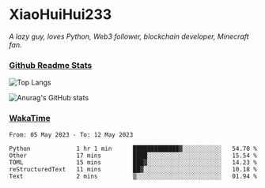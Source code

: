# XiaoHuiHui233

*A lazy guy, loves Python, Web3 follower, blockchain developer, Minecraft fan.*

### [Github Readme Stats](https://github.com/anuraghazra/github-readme-stats)

![Top Langs](https://github-readme-stats.vercel.app/api/top-langs/?username=XiaoHuiHui233&layout=compact&theme=github_dark)

![Anurag's GitHub stats](https://github-readme-stats.vercel.app/api?username=XiaoHuiHui233&show_icons=true&theme=github_dark)

### [WakaTime](https://wakatime.com)

<!--START_SECTION:waka-->

```text
From: 05 May 2023 - To: 12 May 2023

Python             1 hr 1 min      █████████████▓░░░░░░░░░░░   54.70 %
Other              17 mins         ████░░░░░░░░░░░░░░░░░░░░░   15.54 %
TOML               15 mins         ███▓░░░░░░░░░░░░░░░░░░░░░   14.23 %
reStructuredText   11 mins         ██▓░░░░░░░░░░░░░░░░░░░░░░   10.18 %
Text               2 mins          ▒░░░░░░░░░░░░░░░░░░░░░░░░   01.94 %
```

<!--END_SECTION:waka-->
